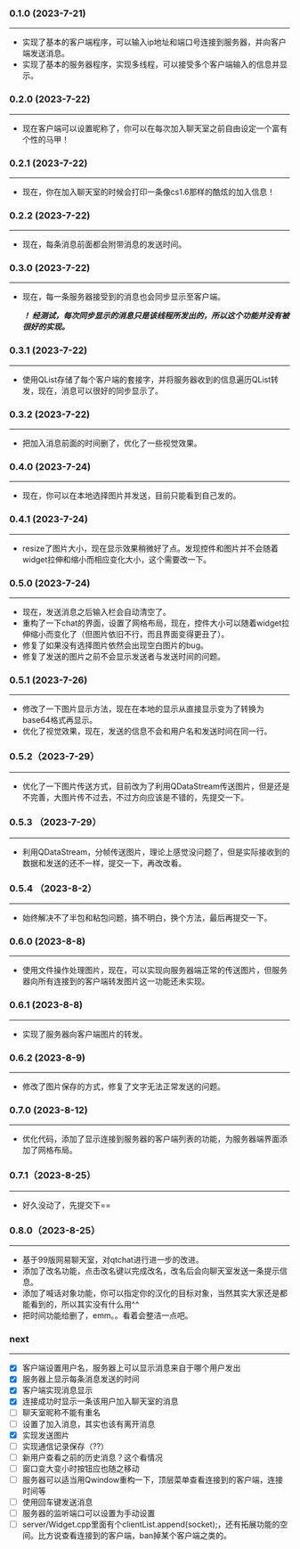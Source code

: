 ### 0.1.0 (2023-7-21)

----------------
+ 实现了基本的客户端程序，可以输入ip地址和端口号连接到服务器，并向客户端发送消息。
+ 实现了基本的服务器程序，实现多线程，可以接受多个客户端输入的信息并显示。  

### 0.2.0 (2023-7-22)

----------------
+ 现在客户端可以设置昵称了，你可以在每次加入聊天室之前自由设定一个富有个性的马甲！

### 0.2.1 (2023-7-22)

----------------
+ 现在，你在加入聊天室的时候会打印一条像cs1.6那样的酷炫的加入信息！

### 0.2.2 (2023-7-22)

----------------
+ 现在，每条消息前面都会附带消息的发送时间。

### 0.3.0 (2023-7-22)

----------------
+ 现在，每一条服务器接受到的消息也会同步显示至客户端。

    ***！ 经测试，每次同步显示的消息只是该线程所发出的，所以这个功能并没有被很好的实现。***

### 0.3.1 (2023-7-22)

----------------
+ 使用QList存储了每个客户端的套接字，并将服务器收到的信息遍历QList转发，现在，消息可以很好的同步显示了。

### 0.3.2 (2023-7-22)

----------------
+ 把加入消息前面的时间删了，优化了一些视觉效果。

### 0.4.0 (2023-7-24)

----------------
+ 现在，你可以在本地选择图片并发送，目前只能看到自己发的。

### 0.4.1 (2023-7-24)

----------------
+ resize了图片大小，现在显示效果稍微好了点。发现控件和图片并不会随着widget拉伸和缩小而相应变化大小，这个需要改一下。

### 0.5.0 (2023-7-24)

----------------
+ 现在，发送消息之后输入栏会自动清空了。
+ 重构了一下chat的界面，设置了网格布局，现在，控件大小可以随着widget拉伸缩小而变化了（但图片依旧不行，而且界面变得更丑了）。
+ 修复了如果没有选择图片依然会出现空白图片的bug。
+ 修复了发送的图片之前不会显示发送者与发送时间的问题。
  
### 0.5.1 (2023-7-26)

----------------
+ 修改了一下图片显示方法，现在在本地的显示从直接显示变为了转换为base64格式再显示。
+ 优化了视觉效果，现在，发送的信息不会和用户名和发送时间在同一行。

### 0.5.2（2023-7-29）

----------------
+ 优化了一下图片传送方式，目前改为了利用QDataStream传送图片，但是还是不完善，大图片传不过去，不过方向应该是不错的，先提交一下。

### 0.5.3 （2023-7-29）

----------------
+ 利用QDataStream，分帧传送图片，理论上感觉没问题了，但是实际接收到的数据和发送的还不一样，提交一下，再改改看。

### 0.5.4 （2023-8-2）

----------------
+ 始终解决不了半包和粘包问题，搞不明白，换个方法，最后再提交一下。

### 0.6.0 (2023-8-8)

---------------------------------------------------------
+ 使用文件操作处理图片，现在，可以实现向服务器端正常的传送图片，但服务器向所有连接到的客户端转发图片这一功能还未实现。

### 0.6.1 (2023-8-8)

---------------------------------------------------------
+ 实现了服务器向客户端图片的转发。
  
### 0.6.2 (2023-8-9)

---------------------------------------------------------
+ 修改了图片保存的方式，修复了文字无法正常发送的问题。

### 0.7.0 (2023-8-12)

---------------------------------------------------------
+ 优化代码，添加了显示连接到服务器的客户端列表的功能，为服务器端界面添加了网格布局。

### 0.7.1（2023-8-25）

--------------------------------------------------------
+ 好久没动了，先提交下==

### 0.8.0（2023-8-25）

--------------------------------------------------------
+ 基于99版网易聊天室，对qtchat进行进一步的改进。
+ 添加了改名功能，点击改名键以完成改名，改名后会向聊天室发送一条提示信息。
+ 添加了喊话对象功能，你可以指定你的汉化的目标对象，当然其实大家还是都能看到的，所以其实没有什么用^^
+ 把时间功能给删了，emm。。看着会整洁一点吧。


### next

----------------
- [x] 客户端设置用户名，服务器上可以显示消息来自于哪个用户发出
- [x] 服务器上显示每条消息发送的时间
- [x] 客户端实现消息显示
- [x] 连接成功时显示一条该用户加入聊天室的消息
- [ ] 聊天室昵称不能有重名
- [ ] 设置了加入消息，其实也该有离开消息
- [x] 实现发送图片
- [ ] 实现通信记录保存（??）
- [ ] 新用户查看之前的历史消息？这个看情况
- [ ] 窗口变大变小时按钮应也随之移动
- [ ] 服务器可以适当用Qwindow重构一下，顶层菜单查看连接到的客户端，连接时间等
- [ ] 使用回车键发送消息
- [ ] 服务器的监听端口可以设置为手动设置
- [ ] server/Widget.cpp里面有个clientList.append(socket);，还有拓展功能的空间。比方说查看连接到的客户端，ban掉某个客户端之类的。